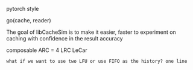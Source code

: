 

pytorch style 




go(cache, reader)


The goal of libCacheSim is to make it easier, faster to experiment on caching with confidence in the result accuracy 



composable 
	ARC = 4 LRC 
	LeCar 

	what if we want to use two LFU or use FIFO as the history? one line 

